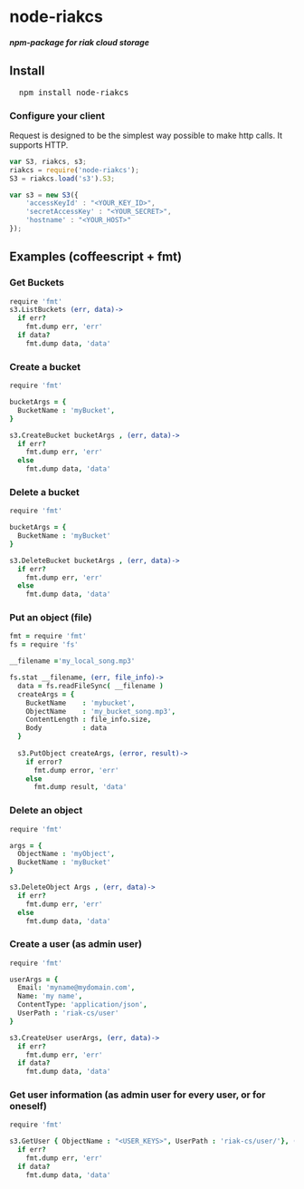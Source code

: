 # node-riakcs 
##### npm-package for riak cloud storage

## Install

<pre>
  npm install node-riakcs
</pre>

### Configure your client 

Request is designed to be the simplest way possible to make http calls. It supports HTTP.

```javascript
var S3, riakcs, s3;
riakcs = require('node-riakcs');
S3 = riakcs.load('s3').S3;

var s3 = new S3({
    'accessKeyId' : "<YOUR_KEY_ID>",
    'secretAccessKey' : "<YOUR_SECRET>",
    'hostname' : "<YOUR_HOST>"
});
```
## Examples (coffeescript + fmt)

### Get Buckets

```coffeescript
require 'fmt'
s3.ListBuckets (err, data)->
  if err?
    fmt.dump err, 'err'
  if data?
    fmt.dump data, 'data'
```

### Create a bucket

```coffeescript
require 'fmt'

bucketArgs = {
  BucketName : 'myBucket',
}

s3.CreateBucket bucketArgs , (err, data)->
  if err?
    fmt.dump err, 'err'
  else  
    fmt.dump data, 'data'
```

### Delete a bucket

```coffeescript
require 'fmt'

bucketArgs = {
  BucketName : 'myBucket'
}

s3.DeleteBucket bucketArgs , (err, data)->
  if err?
    fmt.dump err, 'err'
  else  
    fmt.dump data, 'data'
```

### Put an object (file)

```coffeescript
fmt = require 'fmt'
fs = require 'fs'

__filename ='my_local_song.mp3'

fs.stat __filename, (err, file_info)->
  data = fs.readFileSync( __filename )
  createArgs = {
    BucketName    : 'mybucket',
    ObjectName    : 'my_bucket_song.mp3',
    ContentLength : file_info.size,
    Body          : data
  } 
  
  s3.PutObject createArgs, (error, result)->
    if error?
      fmt.dump error, 'err'
    else          
      fmt.dump result, 'data'
```

### Delete an object

```coffeescript
require 'fmt'

args = {
  ObjectName : 'myObject',
  BucketName : 'myBucket'
}

s3.DeleteObject Args , (err, data)->
  if err?
    fmt.dump err, 'err'
  else  
    fmt.dump data, 'data'
```

### Create a user (as admin user)

```coffeescript
require 'fmt'

userArgs = {
  Email: 'myname@mydomain.com',
  Name: 'my name',
  ContentType: 'application/json',
  UserPath : 'riak-cs/user'
}

s3.CreateUser userArgs, (err, data)->
  if err?
    fmt.dump err, 'err'
  if data?
    fmt.dump data, 'data'
```


### Get user information (as admin user for every user, or for oneself)
```coffeescript
require 'fmt'

s3.GetUser { ObjectName : "<USER_KEYS>", UserPath : 'riak-cs/user/'}, (err, data)->
  if err? 
    fmt.dump err, 'err'
  if data?
    fmt.dump data, 'data'
```